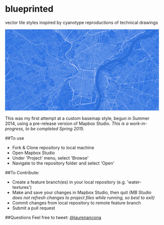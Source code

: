 blueprinted
===========================
vector tile styles inspired by cyanotype reproductions of technical drawings

![thumb](/images/thumb.png)

This was my first attempt at a custom basemap style, begun in Summer 2014, using a pre-release version of Mapbox Studio.
_This is a work-in-progress, to be completed Spring 2015._

##To use
 - Fork & Clone repository to local machine
 - Open Mapbox Studio
 - Under 'Project' menu, select 'Browse'
 - Navigate to the repository folder and select 'Open'

##To Contribute:
 - Create a feature branch(es) in your local repository (e.g. 'water-textures')
 - Make and save your changes in Mapbox Studio, then quit _(MB Studio does not refresh changes to project files while running, so best to exit)_
 - Commit changes from local repository to remote feature branch
 - Submit a pull request

 ##Questions
 Feel free to tweet: [@laurenancona](https://twitter.com/laurenancona)